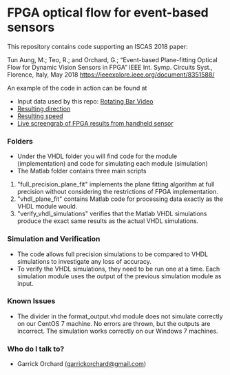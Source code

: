 # FPGA optical flow for event-based sensors #

This repository contains code supporting an ISCAS 2018 paper:

Tun Aung, M.; Teo, R.; and Orchard, G.; “Event-based Plane-fitting Optical Flow for Dynamic Vision Sensors in FPGA” IEEE Int. Symp. Circuits Syst., Florence, Italy, May 2018
https://ieeexplore.ieee.org/document/8351588/

An example of the code in action can be found at
* Input data used by this repo: [Rotating Bar Video](https://youtu.be/uI0BoMI96kI)
* [Resulting direction](https://youtu.be/sE-xBcOgiY4)
* [Resulting speed](https://youtu.be/kVjdE0-t4u0)
* [Live screengrab of FPGA results from handheld sensor](https://www.youtube.com/edit?o=U&video_id=86VnBYzJHFQ)

### Folders ###
* Under the VHDL folder you will find code for the module (implementation) and code for simulating each module (simulation)
* The Matlab folder contains three main scripts
1. "full_precision_plane_fit" implements the plane fitting algorithm at full precision without considering the restrictions of FPGA implementation.
2. "vhdl_plane_fit" contains Matlab code for processing data exactly as the VHDL module would.
3. "verify_vhdl_simulations" verifies that the Matlab VHDL simulations produce the exact same results as the actual VHDL simulations.

### Simulation and Verification ###
* The code allows full precision simulations to be compared to VHDL simulations to investigate any loss of accuracy.
* To verify the VHDL simulations, they need to be run one at a time. Each simulation module uses the output of the previous simulation module as input.

### Known Issues ###
* The divider in the format_output.vhd module does not simulate correctly on our CentOS 7 machine. No errors are thrown, but the outputs are incorrect. The simulation works correctly on our Windows 7 machines.

### Who do I talk to? ###

* Garrick Orchard (garrickorchard@gmail.com)

